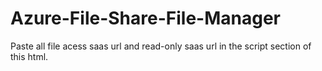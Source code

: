 # Azure-File-Share-File-Manager

Paste all file acess saas url and read-only saas url in the script section of this html.
